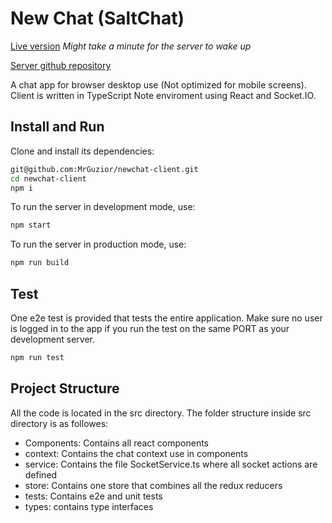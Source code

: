 # New Chat (SaltChat)

[Live version](https://wizardly-mccarthy-d0859c.netlify.app/) _Might take a minute for the server to wake up_

[Server github repository](https://github.com/MrGuzior/newchat-server)

A chat app for browser desktop use (Not optimized for mobile screens). Client is written in TypeScript Note enviroment using React and Socket.IO.

## Install and Run

Clone and install its dependencies:

```bash
git@github.com:MrGuzior/newchat-client.git
cd newchat-client
npm i
```

To run the server in development mode, use:

```bash
npm start
```

To run the server in production mode, use:

```bash
npm run build
```

## Test

One e2e test is provided that tests the entire application. Make sure no user is logged in to the app if you run the test on the same PORT as your development server.

```bash
npm run test
```

## Project Structure

All the code is located in the src directory. The folder structure inside src directory is as followes:

- Components: Contains all react components
- context: Contains the chat context use in components
- service: Contains the file SocketService.ts where all socket actions are defined
- store: Contains one store that combines all the redux reducers
- tests: Contains e2e and unit tests
- types: contains type interfaces

